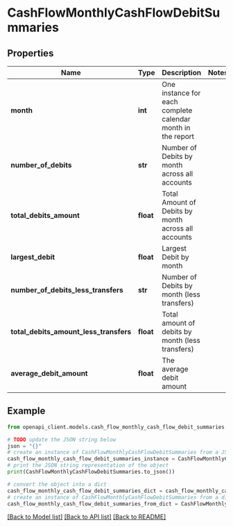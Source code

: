 # CashFlowMonthlyCashFlowDebitSummaries


## Properties

Name | Type | Description | Notes
------------ | ------------- | ------------- | -------------
**month** | **int** | One instance for each complete calendar month in the report | 
**number_of_debits** | **str** | Number of Debits by month across all accounts | 
**total_debits_amount** | **float** | Total Amount of Debits by month across all accounts | 
**largest_debit** | **float** | Largest Debit by month | 
**number_of_debits_less_transfers** | **str** | Number of Debits by month (less transfers) | 
**total_debits_amount_less_transfers** | **float** | Total amount of debits by month (less transfers) | 
**average_debit_amount** | **float** | The average debit amount | 

## Example

```python
from openapi_client.models.cash_flow_monthly_cash_flow_debit_summaries import CashFlowMonthlyCashFlowDebitSummaries

# TODO update the JSON string below
json = "{}"
# create an instance of CashFlowMonthlyCashFlowDebitSummaries from a JSON string
cash_flow_monthly_cash_flow_debit_summaries_instance = CashFlowMonthlyCashFlowDebitSummaries.from_json(json)
# print the JSON string representation of the object
print(CashFlowMonthlyCashFlowDebitSummaries.to_json())

# convert the object into a dict
cash_flow_monthly_cash_flow_debit_summaries_dict = cash_flow_monthly_cash_flow_debit_summaries_instance.to_dict()
# create an instance of CashFlowMonthlyCashFlowDebitSummaries from a dict
cash_flow_monthly_cash_flow_debit_summaries_from_dict = CashFlowMonthlyCashFlowDebitSummaries.from_dict(cash_flow_monthly_cash_flow_debit_summaries_dict)
```
[[Back to Model list]](../README.md#documentation-for-models) [[Back to API list]](../README.md#documentation-for-api-endpoints) [[Back to README]](../README.md)


